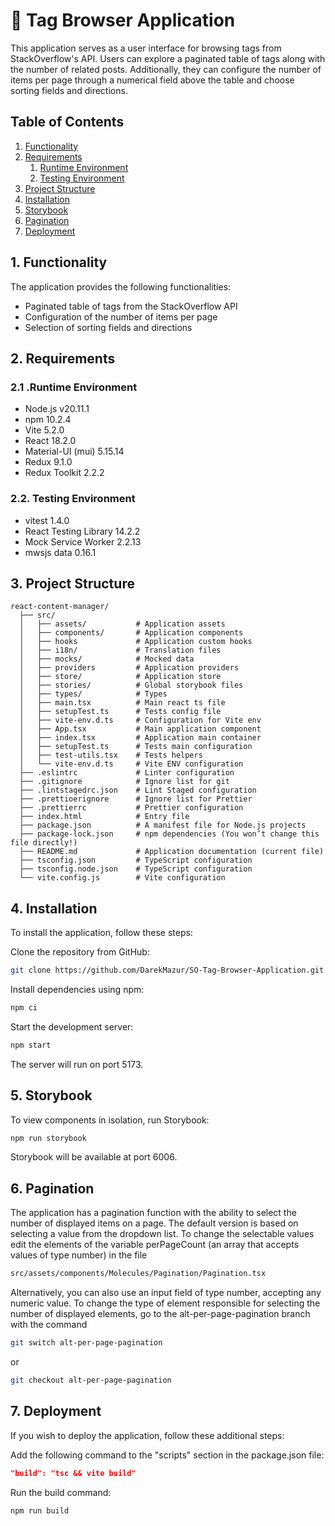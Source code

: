 # :bookmark: Tag Browser Application

This application serves as a user interface for browsing tags from StackOverflow's API. Users can explore a paginated table of tags along with the number of related posts. Additionally, they can configure the number of items per page through a numerical field above the table and choose sorting fields and directions.

## Table of Contents

1. [Functionality](#1-functionality)
2. [Requirements](#2-requirements)
   1. [Runtime Environment](#21-runtime-environment)
   2. [Testing Environment](#22-testing-environment)
3. [Project Structure](#3-project-structure)
4. [Installation](#4-installation)
5. [Storybook](#5-storybook)
6. [Pagination](#6-pagination)
7. [Deployment](#7-deployment)

## 1. Functionality

The application provides the following functionalities:

* Paginated table of tags from the StackOverflow API
* Configuration of the number of items per page
* Selection of sorting fields and directions

## 2. Requirements

### 2.1 .Runtime Environment
* Node.js v20.11.1
* npm 10.2.4
* Vite 5.2.0
* React 18.2.0
* Material-UI (mui) 5.15.14
* Redux 9.1.0
* Redux Toolkit 2.2.2

### 2.2. Testing Environment
* vitest 1.4.0
* React Testing Library 14.2.2
* Mock Service Worker 2.2.13
* mwsjs data 0.16.1

## 3. Project Structure
```
react-content-manager/
  ├── src/
  │   ├── assets/           # Application assets
  │   ├── components/       # Application components
  │   ├── hooks             # Application custom hooks
  │   ├── i18n/             # Translation files
  │   ├── mocks/            # Mocked data
  │   ├── providers         # Application providers
  │   ├── store/            # Application store
  │   ├── stories/          # Global storybook files
  │   ├── types/            # Types
  │   ├── main.tsx          # Main react ts file
  │   ├── setupTest.ts      # Tests config file
  │   ├── vite-env.d.ts     # Configuration for Vite env
  │   ├── App.tsx           # Main application component
  │   ├── index.tsx         # Application main container
  │   ├── setupTest.ts      # Tests main configuration
  │   ├── test-utils.tsx    # Tests helpers
  │   └── vite-env.d.ts     # Vite ENV configuration
  ├── .eslintrc             # Linter configuration
  ├── .gitignore            # Ignore list for git
  ├── .lintstagedrc.json    # Lint Staged configuration
  ├── .prettioerignore      # Ignore list for Prettier
  ├── .prettierrc           # Prettier configuration
  ├── index.html            # Entry file
  ├── package.json          # A manifest file for Node.js projects
  ├── package-lock.json     # npm dependencies (You won’t change this file directly!)
  ├── README.md             # Application documentation (current file)
  ├── tsconfig.json         # TypeScript configuration
  ├── tsconfig.node.json    # TypeScript configuration
  └── vite.config.js        # Vite configuration
```

## 4. Installation
To install the application, follow these steps:

Clone the repository from GitHub:

```bash
git clone https://github.com/DarekMazur/SO-Tag-Browser-Application.git
```


Install dependencies using npm:

```bash
npm ci
```

Start the development server:

```bash
npm start
```


The server will run on port 5173.

## 5. Storybook
To view components in isolation, run Storybook:

```bash
npm run storybook
```

Storybook will be available at port 6006.

## 6. Pagination
The application has a pagination function with the ability to select the number of displayed items on a page. The default version is based on selecting a value from the dropdown list. To change the selectable values edit the elements of the variable perPageCount (an array that accepts values of type number) in the file
```markdown
src/assets/components/Molecules/Pagination/Pagination.tsx
```

Alternatively, you can also use an input field of type number, accepting any numeric value. To change the type of element responsible for selecting the number of displayed elements, go to the alt-per-page-pagination branch with the command

```bash
git switch alt-per-page-pagination
```
or

```bash
git checkout alt-per-page-pagination
```

## 7. Deployment
If you wish to deploy the application, follow these additional steps:

Add the following command to the "scripts" section in the package.json file:

```json
"build": "tsc && vite build"
```

Run the build command:

```bash
npm run build
```